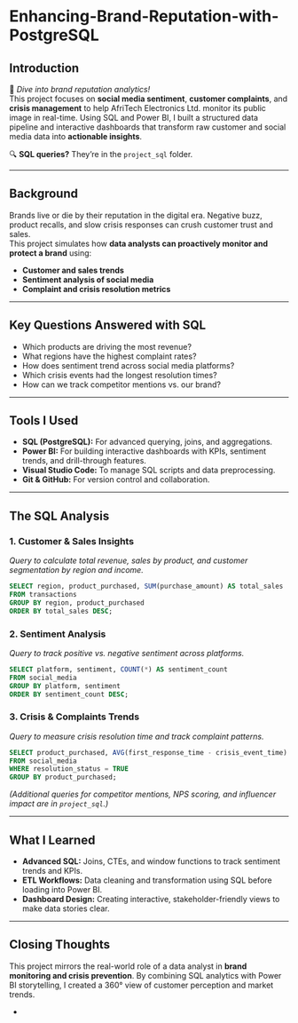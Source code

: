 # Enhancing-Brand-Reputation-with-PostgreSQL

## Introduction  
🚀 *Dive into brand reputation analytics!*  
This project focuses on **social media sentiment**, **customer complaints**, and **crisis management** to help AfriTech Electronics Ltd. monitor its public image in real-time. Using SQL and Power BI, I built a structured data pipeline and interactive dashboards that transform raw customer and social media data into **actionable insights**.

🔍 **SQL queries?** They’re in the `project_sql` folder.

---

## Background  
Brands live or die by their reputation in the digital era. Negative buzz, product recalls, and slow crisis responses can crush customer trust and sales.  
This project simulates how **data analysts can proactively monitor and protect a brand** using:  
- **Customer and sales trends**  
- **Sentiment analysis of social media**  
- **Complaint and crisis resolution metrics**  

---

## Key Questions Answered with SQL  
- Which products are driving the most revenue?  
- What regions have the highest complaint rates?  
- How does sentiment trend across social media platforms?  
- Which crisis events had the longest resolution times?  
- How can we track competitor mentions vs. our brand?

---

## Tools I Used  
- **SQL (PostgreSQL):** For advanced querying, joins, and aggregations.  
- **Power BI:** For building interactive dashboards with KPIs, sentiment trends, and drill-through features.  
- **Visual Studio Code:** To manage SQL scripts and data preprocessing.  
- **Git & GitHub:** For version control and collaboration.

---

## The SQL Analysis  

### 1. Customer & Sales Insights  
*Query to calculate total revenue, sales by product, and customer segmentation by region and income.*  
```sql
SELECT region, product_purchased, SUM(purchase_amount) AS total_sales
FROM transactions
GROUP BY region, product_purchased
ORDER BY total_sales DESC;
```

### 2. Sentiment Analysis  
*Query to track positive vs. negative sentiment across platforms.*  
```sql
SELECT platform, sentiment, COUNT(*) AS sentiment_count
FROM social_media
GROUP BY platform, sentiment
ORDER BY sentiment_count DESC;
```

### 3. Crisis & Complaints Trends  
*Query to measure crisis resolution time and track complaint patterns.*  
```sql
SELECT product_purchased, AVG(first_response_time - crisis_event_time) AS avg_resolution_time
FROM social_media
WHERE resolution_status = TRUE
GROUP BY product_purchased;
```

*(Additional queries for competitor mentions, NPS scoring, and influencer impact are in `project_sql`.)*

---

## What I Learned  
- **Advanced SQL:** Joins, CTEs, and window functions to track sentiment trends and KPIs.  
- **ETL Workflows:** Data cleaning and transformation using SQL before loading into Power BI.  
- **Dashboard Design:** Creating interactive, stakeholder-friendly views to make data stories clear.

---

## Closing Thoughts  
This project mirrors the real-world role of a data analyst in **brand monitoring and crisis prevention**. By combining SQL analytics with Power BI storytelling, I created a 360° view of customer perception and market trends.

-
